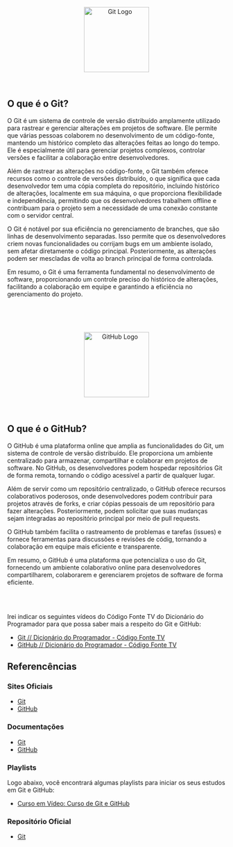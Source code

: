 <p align="center">
    <image src="../../logos/git-logo.png" height="150px" alt="Git Logo" />
</p>

</br>

## O que é o Git?

O Git é um sistema de controle de versão distribuído amplamente utilizado para rastrear e gerenciar alterações em projetos de software. Ele permite que várias pessoas colaborem no desenvolvimento de um código-fonte, mantendo um histórico completo das alterações feitas ao longo do tempo. Ele é especialmente útil para gerenciar projetos complexos, controlar versões e facilitar a colaboração entre desenvolvedores.

Além de rastrear as alterações no código-fonte, o Git também oferece recursos como o controle de versões distribuído, o que significa que cada desenvolvedor tem uma cópia completa do repositório, incluindo histórico de alterações, localmente em sua máquina, o que proporciona flexibilidade e independência, permitindo que os desenvolvedores trabalhem offline e contribuam para o projeto sem a necessidade de uma conexão constante com o servidor central.

O Git é notável por sua eficiência no gerenciamento de branches, que são linhas de desenvolvimento separadas. Isso permite que os desenvolvedores criem novas funcionalidades ou corrijam bugs em um ambiente isolado, sem afetar diretamente o código principal. Posteriormente, as alterações podem ser mescladas de volta ao branch principal de forma controlada.

Em resumo, o Git é uma ferramenta fundamental no desenvolvimento de software, proporcionando um controle preciso do histórico de alterações, facilitando a colaboração em equipe e garantindo a eficiência no gerenciamento do projeto.

</br>
</br>
</br>

<p align="center">
    <image src="../../logos/github-logo.png" height="150px" alt="GitHub Logo" />
</p>

</br>

## O que é o GitHub?

O GitHub é uma plataforma online que amplia as funcionalidades do Git, um sistema de controle de versão distribuído. Ele proporciona um ambiente centralizado para armazenar, compartilhar e colaborar em projetos de software. No GitHub, os desenvolvedores podem hospedar repositórios Git de forma remota, tornando o código acessível a partir de qualquer lugar.

Além de servir como um repositório centralizado, o GitHub oferece recursos colaborativos poderosos, onde desenvolvedores podem contribuir para projetos através de forks, e criar cópias pessoais de um repositório para fazer alterações. Posteriormente, podem solicitar que suas mudanças sejam integradas ao repositório principal por meio de pull requests.

O GitHub também facilita o rastreamento de problemas e tarefas (issues) e fornece ferramentas para discussões e revisões de códig, tornando a colaboração em equipe mais eficiente e transparente.

Em resumo, o GitHub é uma plataforma que potencializa o uso do Git, fornecendo um ambiente colaborativo online para desenvolvedores compartilharem, colaborarem e gerenciarem projetos de software de forma eficiente.

</br>
</br>

Irei indicar os seguintes vídeos do Código Fonte TV do Dicionário do Programador para que possa saber mais a respeito do Git e GitHub:

- [Git // Dicionário do Programador - Código Fonte TV](https://youtu.be/za5KWZ5pRag?si=iAvxqTwIllbbT9St)
- [GitHub // Dicionário do Programador - Código Fonte TV](https://youtu.be/myQuetgSEsY?si=2Mmg8sXqd6yjhdWQ)

## Referencências

### Sites Oficiais

- [Git](https://git-scm.com/)
- [GitHub](https://github.com/)

### Documentações

- [Git](https://git-scm.com/doc)
- [GitHub](https://docs.github.com/pt)

### Playlists

Logo abaixo, você encontrará algumas playlists para iniciar os seus estudos em Git e GitHub:

- [Curso em Vídeo: Curso de Git e GitHub](https://www.youtube.com/watch?v=xEKo29OWILE&list=PLHz_AreHm4dm7ZULPAmadvNhH6vk9oNZA)

### Repositório Oficial
- [Git](https://github.com/git/git)
